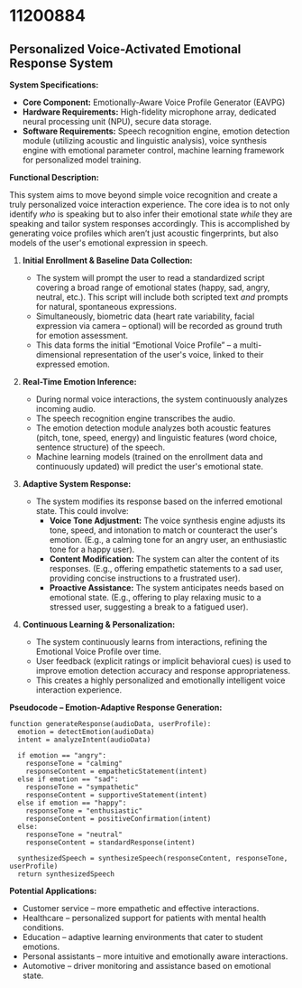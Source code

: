 # 11200884

## Personalized Voice-Activated Emotional Response System

**System Specifications:**

*   **Core Component:** Emotionally-Aware Voice Profile Generator (EAVPG)
*   **Hardware Requirements:** High-fidelity microphone array, dedicated neural processing unit (NPU), secure data storage.
*   **Software Requirements:** Speech recognition engine, emotion detection module (utilizing acoustic and linguistic analysis), voice synthesis engine with emotional parameter control, machine learning framework for personalized model training.

**Functional Description:**

This system aims to move beyond simple voice recognition and create a truly personalized voice interaction experience. The core idea is to not only identify *who* is speaking but to also infer their emotional state *while* they are speaking and tailor system responses accordingly. This is accomplished by generating voice profiles which aren’t just acoustic fingerprints, but also models of the user's emotional expression in speech.

1.  **Initial Enrollment & Baseline Data Collection:**
    *   The system will prompt the user to read a standardized script covering a broad range of emotional states (happy, sad, angry, neutral, etc.). This script will include both scripted text *and* prompts for natural, spontaneous expressions.
    *   Simultaneously, biometric data (heart rate variability, facial expression via camera – optional) will be recorded as ground truth for emotion assessment.
    *   This data forms the initial “Emotional Voice Profile” – a multi-dimensional representation of the user's voice, linked to their expressed emotion.

2.  **Real-Time Emotion Inference:**
    *   During normal voice interactions, the system continuously analyzes incoming audio.
    *   The speech recognition engine transcribes the audio.
    *   The emotion detection module analyzes both acoustic features (pitch, tone, speed, energy) and linguistic features (word choice, sentence structure) of the speech.
    *   Machine learning models (trained on the enrollment data and continuously updated) will predict the user's emotional state.

3.  **Adaptive System Response:**
    *   The system modifies its response based on the inferred emotional state. This could involve:
        *   **Voice Tone Adjustment:** The voice synthesis engine adjusts its tone, speed, and intonation to match or counteract the user's emotion. (E.g., a calming tone for an angry user, an enthusiastic tone for a happy user).
        *   **Content Modification:** The system can alter the content of its responses. (E.g., offering empathetic statements to a sad user, providing concise instructions to a frustrated user).
        *   **Proactive Assistance:** The system anticipates needs based on emotional state. (E.g., offering to play relaxing music to a stressed user, suggesting a break to a fatigued user).

4.  **Continuous Learning & Personalization:**
    *   The system continuously learns from interactions, refining the Emotional Voice Profile over time.
    *   User feedback (explicit ratings or implicit behavioral cues) is used to improve emotion detection accuracy and response appropriateness.
    *   This creates a highly personalized and emotionally intelligent voice interaction experience.

**Pseudocode – Emotion-Adaptive Response Generation:**

```
function generateResponse(audioData, userProfile):
  emotion = detectEmotion(audioData)
  intent = analyzeIntent(audioData)

  if emotion == "angry":
    responseTone = "calming"
    responseContent = empatheticStatement(intent)
  else if emotion == "sad":
    responseTone = "sympathetic"
    responseContent = supportiveStatement(intent)
  else if emotion == "happy":
    responseTone = "enthusiastic"
    responseContent = positiveConfirmation(intent)
  else:
    responseTone = "neutral"
    responseContent = standardResponse(intent)

  synthesizedSpeech = synthesizeSpeech(responseContent, responseTone, userProfile)
  return synthesizedSpeech
```

**Potential Applications:**

*   Customer service – more empathetic and effective interactions.
*   Healthcare – personalized support for patients with mental health conditions.
*   Education – adaptive learning environments that cater to student emotions.
*   Personal assistants – more intuitive and emotionally aware interactions.
*   Automotive – driver monitoring and assistance based on emotional state.
